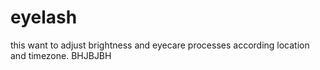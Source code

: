 # eyelash
this want to adjust brightness and eyecare processes according location and timezone.
BHJBJBH
